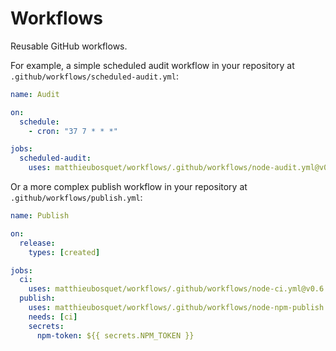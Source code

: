# Workflows

Reusable GitHub workflows.

For example, a simple scheduled audit workflow in your repository at `.github/workflows/scheduled-audit.yml`:

```yml
name: Audit

on:
  schedule:
    - cron: "37 7 * * *"

jobs:
  scheduled-audit:
    uses: matthieubosquet/workflows/.github/workflows/node-audit.yml@v0.6.0
```

Or a more complex publish workflow in your repository at `.github/workflows/publish.yml`:

```yml
name: Publish

on:
  release:
    types: [created]

jobs:
  ci:
    uses: matthieubosquet/workflows/.github/workflows/node-ci.yml@v0.6.0
  publish:
    uses: matthieubosquet/workflows/.github/workflows/node-npm-publish.yml@v0.6.0
    needs: [ci]
    secrets:
      npm-token: ${{ secrets.NPM_TOKEN }}
```
